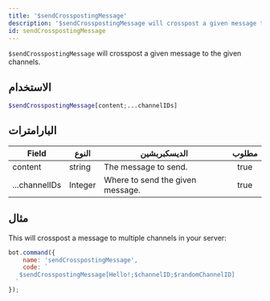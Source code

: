 ```yaml
---
title: '$sendCrosspostingMessage'
description: '$sendCrosspostingMessage will crosspost a given message to the given channels.'
id: sendCrosspostingMessage
---
```


`$sendCrosspostingMessage` will crosspost a given message to the given channels.

## الاستخدام

```php
$sendCrosspostingMessage[content;...channelIDs]
```

## البارامترات

| Field         | النوع   | الديسكبربشين                     | مطلوب |
| ------------- | ------- | -------------------------------- |:-----:|
| content       | string  | The message to send.             | true  |
| ...channelIDs | Integer | Where to send the given message. | true  |

## مثال

This will crosspost a message to multiple channels in your server:

```javascript
bot.command({
    name: 'sendCrosspostingMessage',
    code: `
   $sendCrosspostingMessage[Hello!;$channelID;$randomChannelID]
  `
});
```
